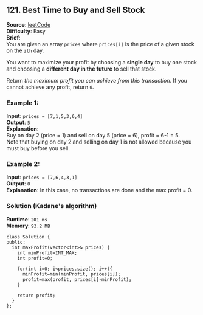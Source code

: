 ## 121. Best Time to Buy and Sell Stock   
**Source**: [leetCode](https://leetcode.com/problems/best-time-to-buy-and-sell-stock/)   
**Difficulty**: Easy   
**Brief**:    
You are given an array ``prices`` where ``prices[i]`` is the price of a given stock on the ``ith`` day.   

You want to maximize your profit by choosing a **single day** to buy one stock and choosing a **different day in the future** to sell that stock.    

Return *the maximum profit you can achieve from this transaction*. If you cannot achieve any profit, return ``0``.    

### Example 1:   
**Input**: ``prices = [7,1,5,3,6,4]``   
**Output**: ``5``   
**Explanation**:   
Buy on day 2 (price = 1) and sell on day 5 (price = 6), profit = 6-1 = 5.   
Note that buying on day 2 and selling on day 1 is not allowed because you must buy before you sell.   

### Example 2:    
**Input**: ``prices = [7,6,4,3,1]``   
**Output**: ``0``   
**Explanation**: In this case, no transactions are done and the max profit = 0.    

### Solution (Kadane's algorithm)   
**Runtime**: ``201 ms``   
**Memory**: ``93.2 MB``   
```
class Solution {
public:
  int maxProfit(vector<int>& prices) {
    int minProfit=INT_MAX;
    int profit=0;
    
    for(int i=0; i<prices.size(); i++){
      minProfit=min(minProfit, prices[i]);
      profit=max(profit, prices[i]-minProfit);
    }
    
    return profit;
  }
};
``` 

